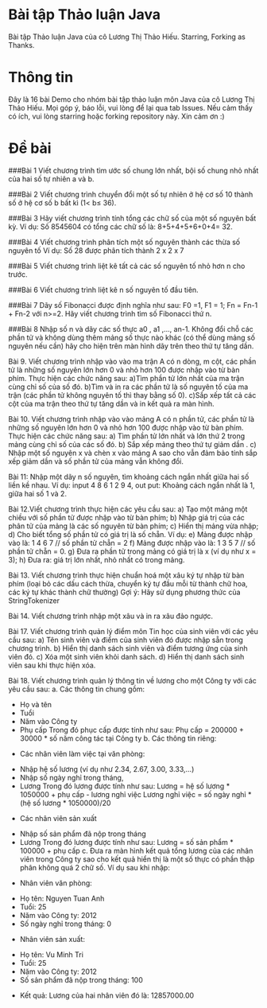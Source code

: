 # Bài tập Thảo luận Java
Bài tập Thảo luận Java của cô Lương Thị Thảo Hiếu. Starring, Forking as Thanks.

# Thông tin
Đây là 16 bài Demo cho nhóm bài tập thảo luận môn Java của cô Lương Thị Thảo Hiếu.
Mọi góp ý, báo lỗi, vui lòng để lại qua tab Issues.
Nếu cảm thấy có ích, vui lòng starring hoặc forking repository này.
Xin cảm ơn :)

# Đề bài
###Bài 1
Viết chương trình tìm ước số chung lớn nhất, bội số chung nhỏ nhất của hai số tự nhiên a và b.

###Bài 2
Viết chương trình chuyển đổi một số tự nhiên ở hệ cơ số 10 thành số ở hệ cơ số b bất kì (1< b≤ 36).

###Bài 3
Hãy viết chương trình tính tổng các chữ số của một số nguyên bất kỳ. Ví dụ: Số  8545604 có tổng các chữ số là: 8+5+4+5+6+0+4= 32.

###Bài 4
Viết chương trình phân tích một số nguyên thành các thừa số nguyên tố
        Ví dụ: Số 28 được phân tích thành 2 x 2 x 7
        
###Bài 5
Viết chương trình liệt kê tất cả các số nguyên tố nhỏ hơn n cho trước.

###Bài 6
Viết chương trình liệt kê n số nguyên tố đầu tiên.

###Bài 7
Dãy số Fibonacci được định nghĩa như sau: F0 =1, F1 = 1; Fn = Fn-1 + Fn-2 với n>=2. Hãy viết chương trình tìm số Fibonacci thứ n.

###Bài 8
Nhập số n và dãy các số thực  a0 , a1 ,..., an-1. Không đổi chỗ các phần tử và không dùng thêm mảng số thực nào khác (có thể dùng mảng số nguyên nếu cần) hãy cho hiện trên màn hình dãy trên theo thứ tự tăng dần.

Bài 9. Viết chương trình nhập vào vào ma trận A có n dòng, m cột, các phần tử là những số nguyên lớn hơn 0 và nhỏ hơn 100 được nhập vào từ bàn phím. Thực hiện các chức năng sau:
a)Tìm phần tử lớn nhất của ma trận cùng chỉ số của số đó.
b)Tìm và in ra các phần tử là số nguyên tố của ma trận (các phần tử không nguyên tố thì thay bằng số 0).
c)Sắp xếp tất cả các cột của ma trận theo thứ tự tăng dần và in kết quả ra màn hình.

Bài 10. Viết chương trình nhập vào vào mảng A có n phần tử, các phần tử là những số nguyên lớn hơn 0 và nhỏ hơn 100 được nhập vào từ bàn phím. Thực hiện các chức năng sau:
a) Tìm phần tử lớn nhất và lớn thứ 2 trong mảng cùng chỉ số của các số đó.
b) Sắp xếp mảng theo thứ tự giảm dần .
c) Nhập một số nguyên x và chèn x vào mảng A sao cho vẫn đảm bảo tính sắp xếp giảm dần và số phần tử của mảng vẫn không đổi.

Bài 11: Nhập một dãy n số nguyên, tìm khoảng cách ngắn nhất giữa hai số liền kề nhau.
Ví dụ: input 4 8 6 1 2 9 4, out put: Khoảng cách ngắn nhất là 1, giữa hai số 1 và 2.

Bài 12.Viết chương trình thực hiện các yêu cầu sau:
a) Tạo một mảng một chiều với số phần tử được nhập vào từ bàn phím;
b) Nhập giá trị của các phân tử của mảng là các số nguyên từ bàn phím;
c) Hiển thị mảng vừa nhập;
d) Cho biết tổng số phần tử có giá trị là số chẵn. Ví dụ:
e) Mảng được nhập vào là: 1 4 6 7 // số phần tử chẵn = 2
f) Mảng được nhập vào là: 1 3 5 7 // số phần tử chẵn = 0.
g) Đưa ra phần tử trong mảng có giá trị là x (ví dụ như x = 3);
h) Đưa ra: giá trị lớn nhất, nhỏ nhất có trong mảng.

Bài 13. Viết chương trình thực hiện chuẩn hoá một xâu ký tự nhập từ bàn phím (loại bỏ các dấu cách thừa, chuyển ký tự đầu mỗi từ thành chữ hoa, các ký tự khác thành chữ thường)
Gợi ý: Hãy sử dụng phương thức của StringTokenizer

Bài 14.  Viết chương trình nhập một xâu và in ra xâu đảo ngược.

Bài 17. Viết chương trình quản lý điểm môn Tin học của sinh viên với các yêu cầu sau:
a) Tên sinh viên và điểm của sinh viên đó được nhập sẵn trong chương trình.
b) Hiển thị danh sách sinh viên và điểm tương ứng của sinh viên đó.
c) Xóa một sinh viên khỏi danh sách.
d) Hiển thị danh sách sinh viên sau khi thực hiện xóa.

Bài 18. Viết chương trình quản lý thông tin về lương cho một Công ty với các yêu cầu sau:
a. Các thông tin chung gồm: 
- Họ và tên
- Tuổi
- Năm vào Công ty
- Phụ cấp
Trong đó phục cấp được tính như sau:
 Phụ cấp = 200000 +  30000 * số năm công tác tại Công ty 
b. Các thông tin riêng:
* Các nhân viên làm việc tại văn phòng:
- Nhập hệ số lương (ví dụ như 2.34, 2.67, 3.00, 3.33,...)
- Nhập số ngày nghỉ trong tháng,
- Lương
Trong đó lương được tính như sau: 
Lương = hệ số lương * 1050000 + phụ cấp - lương nghỉ việc
Lương nghỉ việc = số ngày nghỉ * (hệ số lương * 1050000)/20
* Các nhân viên sản xuất
- Nhập số sản phẩm đã nộp trong tháng
- Lương
Trong đó lương được tính như sau: 
Lương = số sản phẩm * 100000 + phụ cấp
c. Đưa ra màn hình kết quả tổng lương của các nhân viên trong Công ty sao cho kết quả hiển thị là một số thực có phần thập phân không quá 2 chữ số. 
Ví dụ sau khi nhập:
* Nhân viên văn phòng:
- Họ tên: Nguyen Tuan Anh
- Tuổi: 25
- Năm vào Công ty: 2012
- Số ngày nghỉ trong tháng: 0
* Nhân viên sản xuất:
- Họ tên: Vu Minh Tri
- Tuổi: 25
- Năm vào Công ty: 2012
- Số sản phẩm đã nộp trong tháng: 100
* Kết quả: Lương của hai nhân viên đó là: 12857000.00


